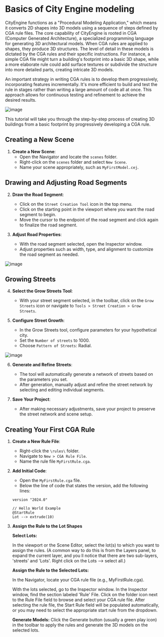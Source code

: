 # Basics of City Engine modeling

CityEngine functions as a "Procedural Modeling Application," which means it converts 2D shapes into 3D models using a sequence of steps defined by CGA rule files. The core capability of CityEngine is rooted in CGA (Computer Generated Architecture), a specialized programming language for generating 3D architectural models. When CGA rules are applied to shapes, they produce 3D structures. The level of detail in these models is dictated by the CGA rules and their specific instructions. For instance, a simple CGA file might turn a building's footprint into a basic 3D shape, while a more elaborate rule could add surface textures or subdivide the structure into more detailed parts, creating intricate 3D models.

An important strategy in writing CGA rules is to develop them progressively, incorporating features incrementally. It's more efficient to build and test the rule in stages rather than writing a large amount of code all at once. This approach allows for continuous testing and refinement to achieve the desired results.

![image](https://github.com/entopia/CEVonThunen/assets/4749503/1890af84-179f-45f1-88f0-461aef631216)

This tutorial will take you through the step-by-step process of creating 3D buildings from a basic footprint by progressively developing a CGA rule.


## Creating a New Scene

1. **Create a New Scene**:
   - Open the Navigator and locate the `scenes` folder.
   - Right-click on the `scenes` folder and select `New Scene`.
   - Name your scene appropriately, such as `MyFirstModel.cej`.

## Drawing and Adjusting Road Segments

2. **Draw the Road Segment**:
   - Click on the `Street Creation Tool` icon in the top menu.
   - Click on the starting point in the viewport where you want the road segment to begin.
   - Move the cursor to the endpoint of the road segment and click again to finalize the road segment.

3. **Adjust Road Properties**:
   - With the road segment selected, open the Inspector window.
   - Adjust properties such as width, type, and alignment to customize the road segment as needed.

![image](https://github.com/entopia/CEVonThunen/assets/4749503/0a7670f1-a7d7-4cb2-a3bb-8a3d4fd3a3de)



## Growing Streets

4. **Select the Grow Streets Tool**:
   - With your street segment selected, in the toolbar, click on the `Grow Streets` icon or navigate to `Tools > Street Creation > Grow Streets`.

5. **Configure Street Growth**:
   - In the Grow Streets tool, configure parameters for your hypothetical city.
   - Set the `Number of streets` to 1000.
   - Choose `Pattern of Streets`: Radial.
  
![image](https://github.com/entopia/CEVonThunen/assets/4749503/3b94a079-cec0-4531-b321-1f2eb331547f)

6. **Generate and Refine Streets**:
   - The tool will automatically generate a network of streets based on the parameters you set.
   - After generation, manually adjust and refine the street network by selecting and editing individual segments.

7. **Save Your Project**:
   - After making necessary adjustments, save your project to preserve the street network and scene setup.



## Creating Your First CGA Rule

1. **Create a New Rule File**:
   - Right-click the `\rules\` folder.
   - Navigate to `New > CGA Rule File`.
   - Name the rule file `MyFirstRule.cga`.

2. **Add Initial Code**:
   - Open the `MyFirstRule.cga` file.
   - Below the line of code that states the version, add the following lines:

   ```cga
   version "2024.0"

   // Hello World Example
   @StartRule
   Lot --> extrude(10)
   ```
   
3. **Assign the Rule to the Lot Shapes**
   
   **Select Lots:**
   
   In the viewport or the Scene Editor, select the lot(s) to which you want to assign the rules.
   (A common way to do this is from the Layers panel, to expand the current layer, and you ll notice that there are two sub-layers, 'streets' and 'Lots'. Right click on the Lots --> select all.)

   **Assign the Rule to the Selected Lots:**
   
   In the Navigator, locate your CGA rule file (e.g., MyFirstRule.cga).
 
   With the lots selected, go to the Inspector window.
   In the Inspector window, find the section labeled 'Rule' File.
   Click on the folder icon next to the Rule File field to browse and select your CGA rule file.
   After selecting the rule file, the Start Rule field will be populated automatically, or you may need to select the appropriate start rule from the dropdown.
   
   **Generate Models:**
   Click the Generate button (usually a green play icon) in the toolbar to apply the rules and generate the 3D models on the selected lots.

